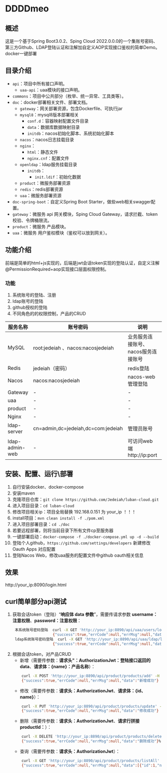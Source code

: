 # DDDDmeo

## 概述
这是一个基于Spring Boot3.0.2、Sping Cloud 2022.0.0.0的一个集账号密码、第三方Github、LDAP登陆认证和注解加自定义AOP实现接口鉴权的简单Demo。 docker一键部署

## 目录介绍
- `api`：项目中所有接口声明。
  - `uaa-api`：uaa模块的接口声明。 
- `commons`：项目中公共部分（枚举、统一异常、工具类等）。
- `doc`：docker部署相关文件、部署文档。
  - `gateway`：网关部署资源，包含Dockerfile、可执行jar
  - `mysql8`：mysql8版本部署相关
    - `conf.d`：容器映射配置文件目录
    - `data`：数据库数据映射目录
    - `initdb`：nacos初始化脚本、系统初始化脚本
  - `nacos`：nacos日志挂载目录
  - `nginx`：
    - `html`：静态文件
    - `nginx.cnf`：配置文件
  - `openldap`：ldap服务挂载目录
    - `initdb`：
      - `init.ldif`：初始化数据
  - `product`：微服务部署资源
  - `redis`：redis部署资源
  - `uaa`：微服务部署资源
- `doc-spring-boot`：自定义Spring Boot Starter，做些web相关swagger配置。
- `gateway`：微服务 api 网关模块，Sping Cloud Gateway，请求拦截、token校验、令牌桶限流。
- `product`：微服务 产品模块。
- `uaa`：微服务 用户鉴权模块（鉴权可以放到网关）。

## 功能介绍
前端是简单的html+js实现的，后端是jwt会话token实现的登陆认证，自定义注解@PermissionRequired+aop实现接口层面权限控制。
### 功能
1. 系统账号的登陆、注册
2. ldap账号的登陆
3. github授权的登陆
4. 不同角色的的权限控制，产品的CRUD

 | 服务名称           | 账号密码                               | 说明                     | 端口        |
  |----------------|------------------------------------|------------------------|-----------|
  | MySQL          | root:jedeiah 、nacos:nacosjedeiah   | 业务服务连接账号、nacos服务连接账号   | 3306      |
  | Redis          | jedeiah（密码）                        | redis登陆                | 6379      |
  | Nacos          | nacos:nacosjedeiah                 | nacos-web管理登陆          | 8848、9848 |
  | Gateway        | -                                  | -                      | 8890      |
 | uaa            | -                                  | -                      | 8889      |
 | product        | -                                  | -                      | 8888      |
  | Nginx          | -                                  | -                      | 8080      |
  | ldap-server    | cn=admin,dc=jedeiah,dc=com:jedeiah | 管理员账号                  | 389、636   |
  | ldap-admin-web | -                                  | 可访问web端 http://ip:port | 8091      |
  


## 安装、配置、运行\部署
1. 自行安装docker、docker-compose
2. 安装maven
3. 克隆项目仓库：`git clone https://github.com/Jedeiah/luban-cloud.git`
4. 进入项目目录：`cd luban-cloud`
5. 修改项目相关ip：项目全局替换 192.168.0.151 为 your_ip ！！！
6. install项目：`mvn clean install -f ./pom.xml`
7. 进入项目部署目录：`cd ./doc`
8. 若要远程部署，则将当前目录下所有文件cp至服务器
9. 一键部署启动：`docker-compose -f ./docker-compose.yml up -d --build`
10. 登陆个人github，`https://github.com/settings/developers` 新建修改 Oauth Apps 对应配置
11.  登陆Nacos Web，修改uaa服务的配置文件中github oauth相关信息

## 效果
http://your_ip:8090/login.html

## curl简单部分api测试

1. 获取会话token（登陆）“**响应体 data 参数**”，需要传请求参数 **username：注意权限**、**password：注意权限**：
    ```bash
     本系统账号密码登陆  curl -X GET 'http://your_ip:8890/api/uaa/users/login/jwt?username=user_1&password=user_1' -H 'Accept: */*'
                      {"success":true,"errCode":null,"errMsg":null,"data":"eyJ0eXAiOiJKV1QiLCJhbGciOiJIUzI1NiJ9.eyJ1c2VySWQiOiJiZjA0M2VkZC1mZWMyLTQwYWYtOWQ0MS1iMzQ4NjNiYTZiNTIiLCJsb2dpblR5cGUiOiJVU0VSIiwianRpIjoiZTBiN2I2YmMtNzExNy00MmU5LWFkZTctMzIxYmU3NzY4N2NlIiwiZXhwIjoxNzEyMjIyMjk0LCJpYXQiOjE3MTIyMjA0OTQsInN1YiI6ImxvZ2luQXV0aGVudGljYXRpb24iLCJpc3MiOiJjaGoifQ.cC8MJbN_1qG5fx-ht6ELyR6FeMsr3wAe0dPCmQVR_F4"}  
     ldap系统账号密码登陆  curl -X GET 'http://your_ip:8890/api/uaa/ldap/login?username=ldap_user_1&password=ldap_user_1' -H 'Accept: */*'
                      {"success":true,"errCode":null,"errMsg":null,"data":"eyJ0eXAiOiJKV1QiLCJhbGciOiJIUzI1NiJ9.eyJ1c2VySWQiOiJsZGFwX3VzZXJfMSIsImxvZ2luVHlwZSI6IkxEQVAiLCJqdGkiOiJlZTgxN2IwNi1iMWMyLTQ5N2YtYjQwYy1hMDAyMWZlYTVjNGMiLCJleHAiOjE3MTIyMjI0MzAsImlhdCI6MTcxMjIyMDYzMCwic3ViIjoibG9naW5BdXRoZW50aWNhdGlvbiIsImlzcyI6ImNoaiJ9.HdQ75_OXO6niYferZi_KLUMGJFec_8gtuBaRj3XA8Uw"}
    ```
2. 根据会话token，对产品CRUD
   - 新增（需要传参数：**请求头"：AuthorizationJwt：登陆接口返回的data**、**请求体：{name}：产品名称**）： 
    ```bash
        curl -X POST 'http://your_ip:8890/api/product/products/add' -H 'AuthorizationJwt: ' -H 'Content-Type: application/json' -H 'Accept: */*' -d '{"name": ""}'
        {"success":true,"errCode":null,"errMsg":null,"data":"新增成功"} 
    ```
   - 修改（需要传参数：**请求头：AuthorizationJwt**、**请求体：{id、name}**）：
    ```bash
        curl -X PUT 'http://your_ip:8890/api/product/products/update' -H 'AuthorizationJwt: ' -H 'Content-Type: application/json' -H 'Accept: */*' -d '{"id": 0,"name": ""}'
        {"success":true,"errCode":null,"errMsg":null,"data":"修改成功"}
    ```
   - 删除（需要传参数：**请求头：AuthorizationJwt**、**请求行拼接productId：**）：
    ```bash
        curl -X DELETE 'http://your_ip:8890/api/product/products/delete/11' -H 'AuthorizationJwt: ' -H 'Accept: */*'
        {"success":true,"errCode":null,"errMsg":null,"data":"删除成功"}%
    ```
   - 查询（需要传参数：**请求头：AuthorizationJwt**）：
    ```bash
        curl -X GET 'http://your_ip:8890/api/product/products/listAll' -H 'AuthorizationJwt: ' -H 'Accept: */*'
        {"success":true,"errCode":null,"errMsg":null,"data":[{"id":1,"name":"Product1-moke"},{"id":2,"name":"product-curl-add-update"},{"id":3,"name":"Product3-moke"},{"id":4,"name":"Product4-moke"},{"id":5,"name":"Product5-moke"},{"id":6,"name":"Product6-moke"},{"id":7,"name":"Product7-moke"},{"id":8,"name":"Product8-moke"},{"id":9,"name":"Product9-moke"},{"id":10,"name":"Product10-moke1"},{"id":12,"name":"嗷嗷"},{"id":14,"name":"product-curl-add"}]}
    ```